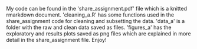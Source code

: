 My code can be found in the 'share_assignment.pdf' file which is a knitted rmarkdown document. 'cleaning_a.R' has some functions used in the share_assignment code for cleaning and subsetting the data. 'data_a' is a folder with the raw and clean data saved as files. 'figures_a' has the exploratory and results plots saved as png files which are explained in more detail in the share_assignment file. Enjoy!
